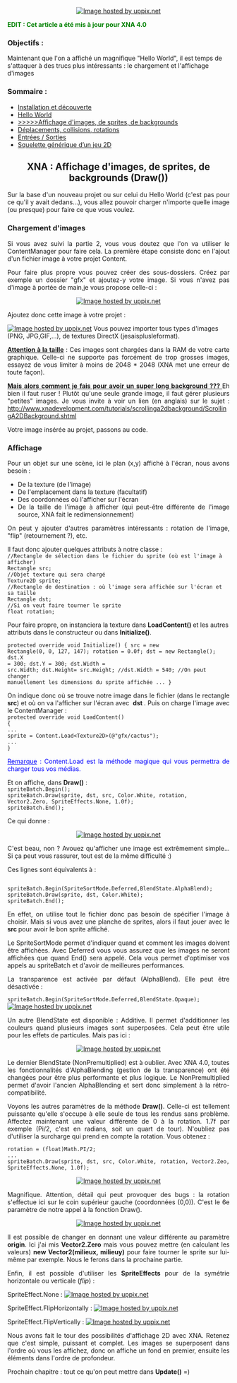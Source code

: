 ﻿<p style="text-align: center;"><a href="http://uppix.net/c/9/f/f33995835aa200a492f7315b397fe.html"><img src="http://uppix.net/c/9/f/f33995835aa200a492f7315b397fe.png" alt="Image hosted by uppix.net" border="0" /></a></p>
<span style="color: #008000;"><strong>EDIT : Cet article a été mis à jour pour XNA 4.0</strong></span>
<h3 style="text-align: left;"><strong>Objectifs :</strong></h3>
<p style="text-align: left;">Maintenant que l'on a affiché un magnifique "Hello World", il est temps de s'attaquer à des trucs plus intéressants : le chargement et l'affichage d'images</p>
<!--more-->
<h3 style="text-align: left;"><strong>Sommaire :</strong></h3>
<ul>
	<li><a href="http://www.valryon.fr/didacticiel-xna-partie-1-installation-et-decouverte/">Installation et découverte</a></li>
	<li><a title="Hello World" href="http://www.valryon.fr/didacticiel-xna-partie-2-hello-world/">Hello World</a></li>
	<li><a title="Troisième partie : affichage" href="didacticiel-xna-partie-4-logique-de-jeu">&gt;&gt;&gt;&gt;&gt;Affichage d'images, de sprites, de backgrounds</a></li>
	<li><a href="../didacticiel-xna-partie-4-deplacements-collisions-rotations/">Déplacements, collisions, rotations</a></li>
	<li><a href="../didacticiel-xna-partie-5-%E2%80%93-entreessorties/">Entrées / Sorties</a></li>
	<li><a title="Squelette" href="http://www.valryon.fr/didacticiel-xna-partie-6-%E2%80%93-squelette-generique-dun-jeu-2d">Squelette générique d’un jeu 2D</a></li>
</ul>
<h2 style="text-align: center;"><img title="Lire la suite…" src="http://www.valryon.fr/wp-includes/js/tinymce/plugins/wordpress/img/trans.gif" alt="" />XNA : Affichage d'images, de sprites, de backgrounds (Draw())</h2>
<p style="text-align: justify;">Sur la base d'un nouveau projet ou sur celui du Hello World (c'est pas pour ce qu'il y avait dedans...), vous allez pouvoir charger n'importe quelle image (ou presque) pour faire ce que vous voulez.</p>

<h3 style="text-align: justify;">Chargement d'images</h3>
<p style="text-align: justify;">Si vous avez suivi la partie 2, vous vous doutez que l'on va utiliser le ContentManager pour faire cela. La première étape consiste donc en l'ajout d'un fichier image à votre projet Content.</p>
<p style="text-align: justify;">Pour faire plus propre vous pouvez créer des sous-dossiers. Créez par exemple un dossier "gfx" et ajoutez-y votre image. Si vous n'avez pas d'image à portée de main,je vous propose celle-ci :</p>
<p style="text-align: center;"><a href="http://uppix.net/b/8/7/255fea26de4cfbf3c0a75ddca4b1e.html"><img src="http://uppix.net/b/8/7/255fea26de4cfbf3c0a75ddca4b1e.png" alt="Image hosted by uppix.net" border="0" /></a></p>
<p style="text-align: left;">Ajoutez donc cette image à votre projet :</p>
<p style="text-align: left;"><a href="http://uppix.net/e/7/0/b451d0703b286400ed3bc77ba9ada.html"><img class="aligncenter" src="http://uppix.net/e/7/0/b451d0703b286400ed3bc77ba9adatt.jpg" alt="Image hosted by uppix.net" border="0" /></a>
Vous pouvez importer tous types d'images (PNG, JPG,GIF,...), de textures DirectX (jesaisplusleformat).</p>
<p style="text-align: justify;"><span style="text-decoration: underline;"><strong>Attention à la taille</strong></span> : Ces images sont chargées dans la RAM de votre carte graphique. Celle-ci ne supporte pas forcément de trop grosses images, essayez de vous limiter à moins de 2048 * 2048 (XNA met une erreur de toute façon).</p>
<p style="text-align: justify;"><span style="text-decoration: underline;"><strong>Mais alors comment je fais pour avoir un super long background ???
</strong></span>Eh bien il faut ruser ! Plutôt qu'une seule grande image, il faut gérer plusieurs "petites" images. Je vous invite à voir un lien (en anglais) sur le sujet : <a title="Scrolling, Parallax 2D XNa" href="http://www.xnadevelopment.com/tutorials/scrollinga2dbackground/ScrollingA2DBackground.shtml">http://www.xnadevelopment.com/tutorials/scrollinga2dbackground/ScrollingA2DBackground.shtml</a></p>
<p style="text-align: justify;">Votre image insérée au projet, passons au code.</p>

<h3 style="text-align: justify;">Affichage</h3>
<p style="text-align: justify;">Pour un objet sur une scène, ici le plan (x,y) affiché à l'écran, nous avons besoin :</p>

<ul style="text-align: justify;">
	<li>De la texture (de l'image)</li>
	<li>De l'emplacement dans la texture (facultatif)</li>
	<li>Des coordonnées où l'afficher sur l'écran</li>
	<li>De la taille de l'image à afficher (qui peut-être différente de l'image source, XNA fait le redimensionnement)</li>
</ul>
<p style="text-align: justify;">On peut y ajouter d'autres paramètres intéressants : rotation de l'image, "flip" (retournement ?), etc.</p>
Il faut donc ajouter quelques attributs à notre classe :

<code lang="C#">
//Rectangle de sélection dans le fichier du sprite (où est l'image à afficher)
Rectangle src;
//Objet texture qui sera chargé
Texture2D sprite;
//Rectangle de destination : où l'image sera affichée sur l'écran et sa taille
Rectangle dst;
//Si on veut faire tourner le sprite
float rotation;</code>

Pour faire propre, on instanciera la texture dans <strong>LoadContent() </strong>et les autres attributs dans le constructeur ou dans <strong>Initialize()</strong>.

<code lang="C#">protected override void Initialize()
{
src = new Rectangle(0, 0, 127, 147);
rotation = 0.0f;
dst = new Rectangle();
dst.X = 300;
dst.Y = 300;
<span style="font-family: monospace;">dst.Width = src.Width;
dst.Height= src.Height;
//dst.Width = 540; //On peut changer manuellement les dimensions du sprite affichée</span>
...
}</code>
<p style="text-align: justify;">On indique donc où se trouve notre image dans le fichier (dans le rectangle <strong>src</strong>) et où on va l'afficher sur l'écran avec  <strong>dst </strong>. Puis on charge l'image avec le ContentManager :
<code lang="C#">
protected override void LoadContent()
{
...
sprite = Content.Load&lt;Texture2D&gt;(@"gfx/cactus");
...
}</code></p>
<p style="text-align: justify;"><span style="color: #0000ff;"><span style="text-decoration: underline;">Remarque</span> : Content.Load est la méthode magique qui vous permettra de charger tous vos médias.</span></p>
Et on affiche, dans <strong>Draw()</strong> :

<code lang="C#">
spriteBatch.Begin();
spriteBatch.Draw(sprite, dst, src, Color.White, rotation, Vector2.Zero, SpriteEffects.None, 1.0f);
spriteBatch.End();
</code>

Ce qui donne :
<p style="text-align: center;"><a href="http://uppix.net/6/5/0/c39449cbe5803d8aad318b1c02176.html"><img src="http://uppix.net/6/5/0/c39449cbe5803d8aad318b1c02176tt.jpg" alt="Image hosted by uppix.net" border="0" /></a></p>
<p style="text-align: justify;">C'est beau, non ? Avouez qu'afficher une image est extrêmement simple... Si ça peut vous rassurer, tout est de la même difficulté :)</p>
<p style="text-align: justify;">Ces lignes sont équivalents à :</p>
<code lang="C#">
spriteBatch.Begin(SpriteSortMode.Deferred,BlendState.AlphaBlend);
spriteBatch.Draw(sprite, dst, Color.White);
spriteBatch.End();
</code>
<p style="text-align: justify;">En effet, on utilise tout le fichier donc pas besoin de spécifier l'image à choisir. Mais si vous avez une planche de sprites, alors il faut jouer avec le <strong>src </strong>pour avoir le bon sprite affiché.</p>
<p style="text-align: justify;">Le SpriteSortMode permet d'indiquer quand et comment les images doivent être affichées. Avec Deferred vous vous assurez que les images ne seront affichées que quand End() sera appelé. Cela vous permet d'optimiser vos appels au spriteBatch et d'avoir de meilleures performances.</p>
<p style="text-align: justify;">La transparence est activée par défaut (AlphaBlend). Elle peut être désactivée :</p>
<p style="text-align: left;"><code lang="C#">spriteBatch.Begin(SpriteSortMode.Deferred,BlendState.Opaque);</code>
<a href="http://uppix.net/b/d/8/6124a4ad38e0e0df3f11f413b44f2.html"><img class="aligncenter" src="http://uppix.net/b/d/8/6124a4ad38e0e0df3f11f413b44f2.png" alt="Image hosted by uppix.net" border="0" /></a></p>
<p style="text-align: justify;">Un autre BlendState est disponible : Additive. Il permet d'additionner les couleurs quand plusieurs images sont superposées. Cela peut être utile pour les effets de particules. Mais pas ici :</p>
<p style="text-align: center;"><a href="http://uppix.net/e/f/3/1647276d562122c1579678b3a4e54.html"><img src="http://uppix.net/e/f/3/1647276d562122c1579678b3a4e54.png" alt="Image hosted by uppix.net" border="0" /></a></p>
<p style="text-align: justify;">Le dernier BlendState (NonPremultiplied) est à oublier. Avec XNA 4.0, toutes les fonctionnalités d'AlphaBlending (gestion de la transparence) ont été changées pour être plus performante et plus logique. Le NonPremultiplied permet d'avoir l'ancien AlphaBlending et sert donc simplement à la rétro-compatibilité.</p>
<p style="text-align: justify;">Voyons les autres paramètres de la méthode <strong>Draw()</strong>. Celle-ci est tellement puissante qu'elle s'occupe à elle seule de tous les rendus sans problème. Affectez maintenant une valeur différente de 0 à la rotation. 1.7f par exemple (Pi/2, c'est en radians, soit un quart de tour). N'oubliez pas d'utiliser la surcharge qui prend en compte la rotation. Vous obtenez :</p>
<p style="text-align: justify;"><code lang="C#">rotation = (float)Math.PI/2;
...
spriteBatch.Draw(sprite, dst, src, Color.White, rotation, Vector2.Zeo, SpriteEffects.None, 1.0f);</code></p>
<p style="text-align: center;"><a href="http://uppix.net/5/1/4/789148db1c3a23fcdfceba3ea3831.html"><img src="http://uppix.net/5/1/4/789148db1c3a23fcdfceba3ea3831.png" alt="Image hosted by uppix.net" border="0" /></a></p>
<p style="text-align: justify;">Magnifique. Attention, détail qui peut provoquer des bugs : la rotation s'effectue ici sur le coin supérieur gauche (coordonnées (0,0)). C'est le 6e paramètre de notre appel à la fonction Draw().</p>
<p style="text-align: center;"><a href="http://uppix.net/c/7/f/414165d6c73053f53d3f4d1146980.html"><img src="http://uppix.net/c/7/f/414165d6c73053f53d3f4d1146980.png" alt="Image hosted by uppix.net" border="0" /></a></p>
<p style="text-align: justify;">Il est possible de changer en donnant une valeur différente au paramètre <strong>origin</strong>. Ici j'ai mis <strong>Vector2.Zero</strong> mais vous pouvez mettre (en calculant les valeurs) <strong>new Vector2(milieux, milieuy)</strong> pour faire tourner le sprite sur lui-même par exemple. Nous le ferons dans la prochaine partie.</p>
<p style="text-align: justify;">Enfin, il est possible d'utiliser les <strong>SpriteEffects </strong>pour de la symétrie horizontale ou verticale (<em>flip</em>) :</p>
<p style="text-align: justify;">SpriteEffect.None :
<a href="http://uppix.net/f/b/2/5fc3d4f3015361581a256cc6fdb00.html"><img src="http://uppix.net/f/b/2/5fc3d4f3015361581a256cc6fdb00.png" alt="Image hosted by uppix.net" border="0" /></a></p>
SpriteEffect.FlipHorizontally :
<a href="http://uppix.net/2/9/8/c0f0a4f0b7f7f1adc4002f1394f72.html"><img src="http://uppix.net/2/9/8/c0f0a4f0b7f7f1adc4002f1394f72.png" alt="Image hosted by uppix.net" border="0" /></a>

SpriteEffect.FlipVertically :
<a href="http://uppix.net/4/3/7/5fbdd94d2623a9c6a755d727e730c.html"><img src="http://uppix.net/4/3/7/5fbdd94d2623a9c6a755d727e730c.png" alt="Image hosted by uppix.net" border="0" /></a>
<p style="text-align: justify;">Nous avons fait le tour des possibilités d'affichage 2D avec XNA. Retenez que c'est simple, puissant et complet. Les images se superposent dans l'ordre où vous les affichez, donc on affiche un fond en premier, ensuite les éléments dans l'ordre de profondeur.</p>
<p style="text-align: justify;">Prochain chapitre : tout ce qu'on peut mettre dans <strong>Update()</strong> =)</p>